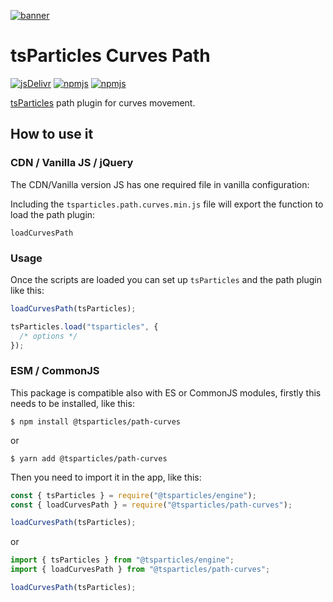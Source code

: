 [![banner](https://particles.js.org/images/banner3.png)](https://particles.js.org)

# tsParticles Curves Path

[![jsDelivr](https://data.jsdelivr.com/v1/package/npm/@tsparticles/path-curves/badge)](https://www.jsdelivr.com/package/npm/@tsparticles/path-curves)
[![npmjs](https://badge.fury.io/js/@tsparticles/path-curves.svg)](https://www.npmjs.com/package/@tsparticles/path-curves)
[![npmjs](https://img.shields.io/npm/dt/@tsparticles/path-curves)](https://www.npmjs.com/package/@tsparticles/path-curves)

[tsParticles](https://github.com/matteobruni/tsparticles) path plugin for curves movement.

## How to use it

### CDN / Vanilla JS / jQuery

The CDN/Vanilla version JS has one required file in vanilla configuration:

Including the `tsparticles.path.curves.min.js` file will export the function to load the path plugin:

```text
loadCurvesPath
```

### Usage

Once the scripts are loaded you can set up `tsParticles` and the path plugin like this:

```javascript
loadCurvesPath(tsParticles);

tsParticles.load("tsparticles", {
  /* options */
});
```

### ESM / CommonJS

This package is compatible also with ES or CommonJS modules, firstly this needs to be installed, like this:

```shell
$ npm install @tsparticles/path-curves
```

or

```shell
$ yarn add @tsparticles/path-curves
```

Then you need to import it in the app, like this:

```javascript
const { tsParticles } = require("@tsparticles/engine");
const { loadCurvesPath } = require("@tsparticles/path-curves");

loadCurvesPath(tsParticles);
```

or

```javascript
import { tsParticles } from "@tsparticles/engine";
import { loadCurvesPath } from "@tsparticles/path-curves";

loadCurvesPath(tsParticles);
```
